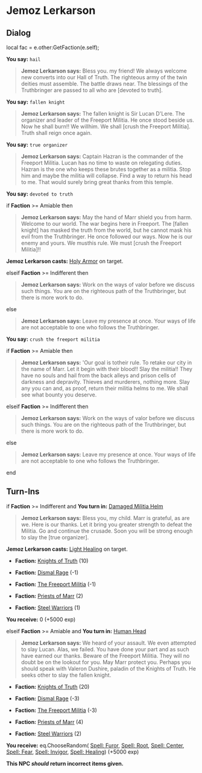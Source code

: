 # Jemoz Lerkarson
## Dialog

local fac = e.other:GetFaction(e.self);


**You say:** `hail`



>**Jemoz Lerkarson says:** Bless you. my friend!  We always welcome new converts into our Hall of Truth.  The righteous army of the twin deities must assemble.  The battle draws near.  The blessings of the Truthbringer are passed to all who are [devoted to truth].

**You say:** `fallen knight`




>**Jemoz Lerkarson says:** The fallen knight is Sir Lucan D'Lere. The organizer and leader of the Freeport Militia. He once stood beside us. Now he shall burn!! We willhim. We shall [crush the Freeport Militia]. Truth shall reign once again.

**You say:** `true organizer`




>**Jemoz Lerkarson says:** Captain Hazran is the commander of the Freeport Militia. Lucan has no time to waste on relegating duties. Hazran is the one who keeps these brutes together as a militia. Stop him and maybe the militia will collapse. Find a way to return his head to me. That would surely bring great thanks from this temple.

**You say:** `devoted to truth`



if **Faction** >= Amiable then



>**Jemoz Lerkarson says:** May the hand of Marr shield you from harm. Welcome to our world. The war begins here in Freeport. The [fallen knight] has masked the truth from the world, but he cannot mask his evil from the Truthbringer. He once followed our ways. Now he is our enemy and yours. We musthis rule. We must [crush the Freeport Militia]!!



**Jemoz Lerkarson casts:** [Holy Armor](/spell/11) on target.


elseif **Faction** >= Indifferent then



>**Jemoz Lerkarson says:** Work on the ways of valor before we discuss such things. You are on the righteous path of the Truthbringer, but there is more work to do.


else



>**Jemoz Lerkarson says:** Leave my presence at once. Your ways of life are not acceptable to one who follows the Truthbringer.


**You say:** `crush the freeport militia`



if **Faction** >= Amiable then



>**Jemoz Lerkarson says:** 'Our goal is totheir rule. To retake our city in the name of Marr. Let it begin with their blood!! Slay the militia!! They have no souls and hail from the back alleys and prison cells of darkness and depravity. Thieves and murderers, nothing more. Slay any you can and, as proof, return their militia helms to me. We shall see what bounty you deserve.


elseif **Faction** >= Indifferent then



>**Jemoz Lerkarson says:** Work on the ways of valor before we discuss such things. You are on the righteous path of the Truthbringer, but there is more work to do.


else



>**Jemoz Lerkarson says:** Leave my presence at once. Your ways of life are not acceptable to one who follows the Truthbringer.

end

## Turn-Ins




if **Faction** >= Indifferent and  **You turn in:** [Damaged Militia Helm](/item/13921)


>**Jemoz Lerkarson says:** Bless you, my child. Marr is grateful, as are we. Here is our thanks. Let it bring you greater strength to defeat the Militia. Go and continue the crusade. Soon you will be strong enough to slay the [true organizer].


**Jemoz Lerkarson casts:** [Light Healing](/spell/17) on target.


* __Faction:__ [Knights of Truth](/faction/281) (10)


* __Faction:__ [Dismal Rage](/faction/271) (-1)


* __Faction:__ [The Freeport Militia](/faction/330) (-1)


* __Faction:__ [Priests of Marr](/faction/362) (2)


* __Faction:__ [Steel Warriors](/faction/311) (1)


 **You receive:** 0 (+5000 exp)

elseif **Faction** >= Amiable and  **You turn in:** [Human Head](/item/12142)


>**Jemoz Lerkarson says:** We heard of your assault. We even attempted to slay Lucan. Alas, we failed. You have done your part and as such have earned our thanks. Beware of the Freeport Militia. They will no doubt be on the lookout for you. May Marr protect you. Perhaps you should speak with Valeron Dushire, paladin of the Knights of Truth. He seeks other to slay the fallen knight.


* __Faction:__ [Knights of Truth](/faction/281) (20)


* __Faction:__ [Dismal Rage](/faction/271) (-3)


* __Faction:__ [The Freeport Militia](/faction/330) (-3)


* __Faction:__ [Priests of Marr](/faction/362) (4)


* __Faction:__ [Steel Warriors](/faction/311) (2)


 **You receive:** eq.ChooseRandom( [Spell: Furor](/item/15560), [Spell: Root](/item/15230), [Spell: Center](/item/15219), [Spell: Fear](/item/15229), [Spell: Invigor](/item/15222), [Spell: Healing](/item/15012)) (+5000 exp)

**This NPC *should* return incorrect items given.**
